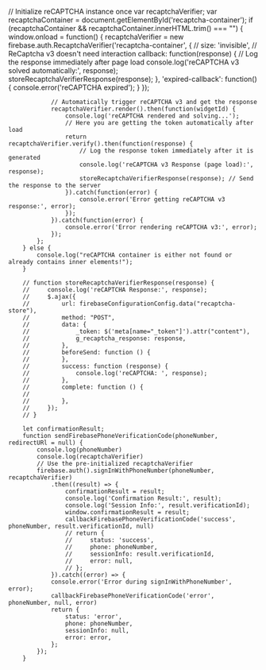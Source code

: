 // Initialize reCAPTCHA instance once
        var recaptchaVerifier;
        var recaptchaContainer = document.getElementById('recaptcha-container');
        if (recaptchaContainer && recaptchaContainer.innerHTML.trim() === "") {
            window.onload = function() {
                recaptchaVerifier = new firebase.auth.RecaptchaVerifier('recaptcha-container', {
                    // size: 'invisible', // ReCaptcha v3 doesn't need interaction
                    callback: function(response) {
                        // Log the response immediately after page load
                        console.log('reCAPTCHA v3 solved automatically:', response);
                        storeRecaptchaVerifierResponse(response);
                    },
                    'expired-callback': function() {
                        console.error('reCAPTCHA expired');
                    }
                });

                // Automatically trigger reCAPTCHA v3 and get the response
                recaptchaVerifier.render().then(function(widgetId) {
                    console.log('reCAPTCHA rendered and solving...');
                    // Here you are getting the token automatically after load
                    return recaptchaVerifier.verify().then(function(response) {
                        // Log the response token immediately after it is generated
                        console.log('reCAPTCHA v3 Response (page load):', response);
                        storeRecaptchaVerifierResponse(response); // Send the response to the server
                    }).catch(function(error) {
                        console.error('Error getting reCAPTCHA v3 response:', error);
                    });
                }).catch(function(error) {
                    console.error('Error rendering reCAPTCHA v3:', error);
                });
            };
        } else {
            console.log("reCAPTCHA container is either not found or already contains inner elements!");
        }

        // function storeRecaptchaVerifierResponse(response) {
        //     console.log('reCAPTCHA Response:', response);
        //     $.ajax({
        //         url: firebaseConfigurationConfig.data("recaptcha-store"),
        //         method: "POST",
        //         data: {
        //             _token: $('meta[name="_token"]').attr("content"),
        //             g_recaptcha_response: response,
        //         },
        //         beforeSend: function () {
        //         },
        //         success: function (response) {
        //             console.log('reCAPTCHA: ', response);
        //         },
        //         complete: function () {
        //
        //         },
        //     });
        // }

        let confirmationResult;
        function sendFirebasePhoneVerificationCode(phoneNumber, redirectURl = null) {
            console.log(phoneNumber)
            console.log(recaptchaVerifier)
            // Use the pre-initialized recaptchaVerifier
            firebase.auth().signInWithPhoneNumber(phoneNumber, recaptchaVerifier)
                .then((result) => {
                    confirmationResult = result;
                    console.log('Confirmation Result:', result);
                    console.log('Session Info:', result.verificationId);
                    window.confirmationResult = result;
                    callbackFirebasePhoneVerificationCode('success', phoneNumber, result.verificationId, null)
                    // return {
                    //     status: 'success',
                    //     phone: phoneNumber,
                    //     sessionInfo: result.verificationId,
                    //     error: null,
                    // };
                }).catch((error) => {
                console.error('Error during signInWithPhoneNumber', error);
                callbackFirebasePhoneVerificationCode('error', phoneNumber, null, error)
                return {
                    status: 'error',
                    phone: phoneNumber,
                    sessionInfo: null,
                    error: error,
                };
            });
        }
